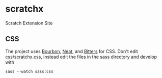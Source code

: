 # scratchx
Scratch Extension Site


## CSS
The project uses [Bourbon][], [Neat][], and [Bitters][] for CSS. Don't edit
css/scratchx.css, instead edit the files in the sass directory and develop
with

    sass --watch sass:css

[Bourbon]: http://bourbon.io/
[Neat]: http://neat.bourbon.io/
[Bitters]: http://bitters.bourbon.io/
